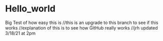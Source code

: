 # Hello_world
Big Test of how easy this is
//this is an upgrade to this branch to see if this works
//explanation of this is to see how GitHub really works
//jrh updated 3/18/21 at 2pm
